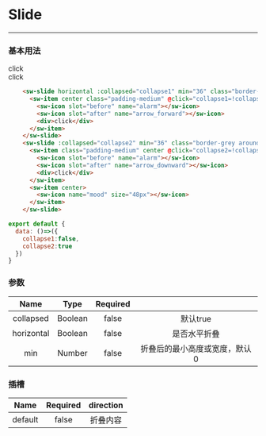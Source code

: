 # Slide
---
### 基本用法
<common-decorator>
  <div>
    <sw-slide horizontal :collapsed="collapse1" min="36" class="border-grey around margin-medium">
      <sw-item center class="padding-medium" style="width:300px;cursor:pointer" @click="collapse1=!collapse1">
        <sw-icon slot="before" name="alarm"></sw-icon>
        <sw-icon slot="after" name="arrow_forward"></sw-icon>
        <div>click</div>
      </sw-item>
    </sw-slide>
    <sw-slide :collapsed="collapse2" min="36" class="border-grey around margin-medium">
      <sw-item class="padding-medium" center style="width:300px;cursor:pointer" @click="collapse2=!collapse2">
        <sw-icon slot="before" name="alarm"></sw-icon>
        <sw-icon slot="after" name="arrow_downward"></sw-icon>
        <div>click</div>
      </sw-item>
      <sw-item center>
        <sw-icon name="mood" size="48px"></sw-icon>
      </sw-item>
    </sw-slide>
  </div>
</common-decorator>

<script>
export default {
  data: ()=>({
    collapse1:false,
    collapse2:true
  })
}
</script>

``` html
    <sw-slide horizontal :collapsed="collapse1" min="36" class="border-grey around margin-medium">
      <sw-item center class="padding-medium" @click="collapse1=!collapse1">
        <sw-icon slot="before" name="alarm"></sw-icon>
        <sw-icon slot="after" name="arrow_forward"></sw-icon>
        <div>click</div>
      </sw-item>
    </sw-slide>
    <sw-slide :collapsed="collapse2" min="36" class="border-grey around margin-medium">
      <sw-item class="padding-medium" center @click="collapse2=!collapse2">
        <sw-icon slot="before" name="alarm"></sw-icon>
        <sw-icon slot="after" name="arrow_downward"></sw-icon>
        <div>click</div>
      </sw-item>
      <sw-item center>
        <sw-icon name="mood" size="48px"></sw-icon>
      </sw-item>
    </sw-slide>
```

``` js
export default {
  data: ()=>({
    collapse1:false,
    collapse2:true
  })
}
```

### 参数

Name|Type|Required||
:------:|:------:|:------:|:------:|
collapsed|Boolean|false|默认true|
horizontal|Boolean|false|是否水平折叠|
min|Number|false|折叠后的最小高度或宽度，默认0|

### 插槽

Name|Required|direction|
:------:|:------:|:------:|
default|false|折叠内容|